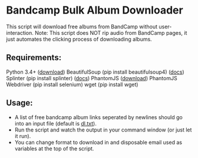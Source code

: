 # Bandcamp Bulk Album Downloader

This script will download free albums from BandCamp without user-interaction. Note: This script does NOT rip audio from BandCamp pages, it just automates the clicking process of downloading albums.

## Requirements:

Python 3.4+ ([download](https://www.python.org/downloads/))
BeautifulSoup (pip install beautifulsoup4) ([docs](http://www.crummy.com/software/BeautifulSoup/bs4/doc/))
Splinter (pip install splinter) ([docs](https://splinter.readthedocs.org/en/latest/index.html))
PhantomJS ([download](http://phantomjs.org/download.html))
PhantomJS Webdriver (pip install selenium)
wget (pip install wget)

## Usage:

* A list of free bandcamp album links seperated by newlines should go into an input file (default is [dl.txt](dl.txt)). 
* Run the script and watch the output in your command window (or just let it run). 
* You can change format to download in and disposable email used as variables at the top of the script.
